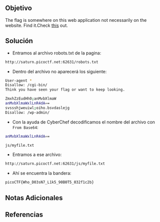 ## Objetivo
The flag is somewhere on this web application not necessarily on the website. Find it.Check [this](http://saturn.picoctf.net:62631/) out.
## Solución
- Entramos al archivo robots.txt de la pagina:
```bash
http://saturn.picoctf.net:62631/robots.txt
```
- Dentro del archivo no aparecerá los siguiente:
```bash
User-agent *
Disallow: /cgi-bin/
Think you have seen your flag or want to keep looking.

ZmxhZzEudHh0;anMvbXlmaW
anMvbXlmaWxlLnR4dA==
svssshjweuiwl;oiho.bsvdaslejg
Disallow: /wp-admin/
```
- Con la ayuda de CyberChef decodificamos el nombre del archivo con `From Base64`:
```bash
anMvbXlmaWxlLnR4dA==

js/myfile.txt
```
- Entramos a ese archivo:
```bash
http://saturn.picoctf.net:62631/js/myfile.txt
```
- Ahí se encuentra la bandera:
```bash
picoCTF{Who_D03sN7_L1k5_90B0T5_032f1c2b}
```

## Notas Adicionales
## Referencias